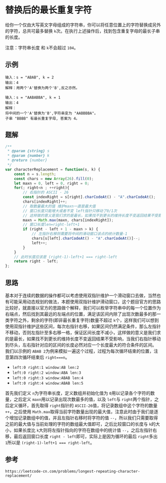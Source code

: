 # 替换后的最长重复字符

给你一个仅由大写英文字母组成的字符串，你可以将任意位置上的字符替换成另外的字符，总共可最多替换 `k`次。在执行上述操作后，找到包含重复字母的最长子串的长度。

注意：字符串长度 和 `k`不会超过 `104`。

## 示例

```
输入：s = "ABAB", k = 2
输出：4
解释：用两个'A'替换为两个'B',反之亦然。
```

```
输入：s = "AABABBA", k = 1
输出：4
解释：
将中间的一个'A'替换为'B',字符串变为 "AABBBBA"。
子串 "BBBB" 有最长重复字母, 答案为 4。
```

## 题解

```javascript
/**
 * @param {string} s
 * @param {number} k
 * @return {number}
 */
var characterReplacement = function(s, k) {
    const n = s.length;
    const chars = new Array(26).fill(0);
    let maxn = 0, left = 0, right = 0;
    for(; right<n ; ++right){
        // 右指针的 ASCII - 26
        const indexRight = s[right].charCodeAt() - "A".charCodeAt();
        chars[indexRight]++;
        // 取数量最大的值 维护maxn一直是最大值 
        // 窗口长度只能增大或者不变 left指针只移动了0/1次
        // 这样做的意义是我们求的是最长，如果找不到更长的维持长度不变返回结果不受影响
        maxn = Math.max(maxn, chars[indexRight]);
        // 窗口长度len=right-left+1
        if (right - left + 1 - maxn > k) {
            // 左指针右移则需要将中间的滑动窗口该点的统计数量-1
            chars[s[left].charCodeAt() - "A".charCodeAt()]--;
            left++;
        }
    }
    // 此时长度应该是 (right-1)-left+1 === right-left
    return right - left;
};
```

## 思路

基本对于连续的数据的操作都可以考虑使用双指针维护一个滑动窗口去做，当然也有可能采用动态规划的做法，本题使用双指针维护滑动窗口，这个题目官方的思路比较好，就直接以官方的思路做个解释，我们可以枚举字符串中的每一个位置作为右端点，然后找到其最远的左端点的位置，满足该区间内除了出现次数最多的那一类字符之外，剩余的字符(即非最长重复字符)数量不超过 `k`个，这样我们可以想到使用双指针维护这些区间，每次右指针右移，如果区间仍然满足条件，那么左指针不移动，否则左指针至多右移一格，保证区间长度不减小，这样做的意义是我们求的是最长，如果找不到更长的维持长度不变返回结果不受影响，当我们右指针移动到尽头，左右指针对应的区间的长度必然对应一个长度最大的符合条件的区间。
我们以示例的 `ABAB 2`为例来模拟一遍这个过程，过程为每次循环结束的位置，注意第四次循环结束后 `right===n`。

* `left:0 right:1 window:AB len:2`
* `left:0 right:2 window:ABA len:3`
* `left:0 right:3 window:ABAB len:4`
* `left:0 right:4 window:ABAB len:5`

首先我们定义 `n`为字符串长度，定义数组并初始化值为 `0`用以记录各个字符的数量，之后定义 `maxn`用以记录出现次数最多的值，以及 `left`与 `right`两个指针，之后定义循环，首先取得 `right`指针的 `ASCII-26`值，将记录数组中这个字符的数量 `++`，之后使用 `Math.max`取得当前字符数量出现的最大值，注意此时由于我们是逐个增加记录数组中的值，并且左指针右移时将字符的值 `--`，所以我们只需要取得之前的最大值与当前处理的字符的数组最大值即可，之后比较窗口的长度与 `k`的大小，如果长度比 `k`大则将左指针指向的字符在数组中的统计值 `--`，之后左指针右移，最后返回窗口长度 `right - left`即可，实际上是因为循环的最后 `right`多出 `1`所以是 `(right-1)-left+1 === right-left`。

## 参考

```
https://leetcode-cn.com/problems/longest-repeating-character-replacement/
```
